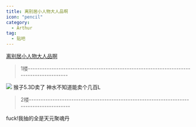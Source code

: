 ```yaml
---
title: 离别居小人物大人品啊
icon: "pencil"
category:
  - Arthur
tag:
  - 贴吧
---
```


[离别居小人物大人品啊](https://tieba.baidu.com/p/2527393442?pid=37155741183&cid=0#37155741183)


>1楼-----------------------------------------------------------------------------------------

![](https://imgsa.baidu.com/forum/w%3D580/sign=db29ab579f510fb37819779fe931c893/14230624ab18972be9e3e524e7cd7b899f510a3c.jpg)
猴子5.3D卖了 神水不知道能卖个几百L

>2楼-----------------------------------------------------------------------------------------

fuck!我抽的全是天元聚魂丹
